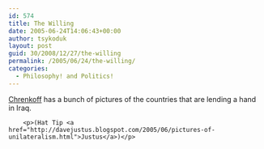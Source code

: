 ```yaml
---
id: 574
title: The Willing
date: 2005-06-24T14:06:43+00:00
author: tsykoduk
layout: post
guid: 30/2008/12/27/the-willing
permalink: /2005/06/24/the-willing/
categories:
  - Philosophy! and Politics!
---
```

<p><a href="http://chrenkoff.blogspot.com/2005/06/willing.html">Chrenkoff</a> has a bunch of pictures of the countries that are lending a hand in Iraq.</p>


		<p>(Hat Tip <a href="http://davejustus.blogspot.com/2005/06/pictures-of-unilateralism.html">Justus</a>)</p>
